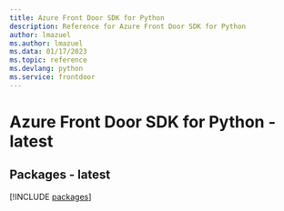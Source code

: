 ```yaml
---
title: Azure Front Door SDK for Python
description: Reference for Azure Front Door SDK for Python
author: lmazuel
ms.author: lmazuel
ms.data: 01/17/2023
ms.topic: reference
ms.devlang: python
ms.service: frontdoor
---
```

# Azure Front Door SDK for Python - latest
## Packages - latest
[!INCLUDE [packages](front-door-index.md)]